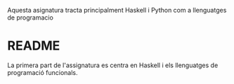 Aquesta asignatura tracta principalment Haskell i Python com a llenguatges de programacio
# README

La primera part de l'assignatura es centra en Haskell i els llenguatges de programació funcionals.